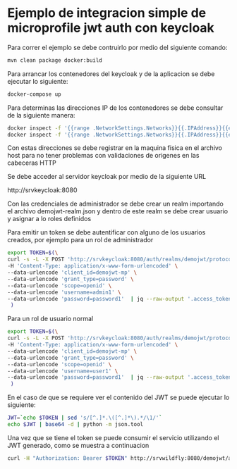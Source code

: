 # Ejemplo de integracion simple de microprofile jwt auth con keycloak

Para correr el ejemplo se debe contruirlo por medio del siguiente comando:

```bash
mvn clean package docker:build
```

Para arrancar los contenedores del keycloak y de la aplicacion se debe ejecutar lo siguiente:

```bash
docker-compose up
```

Para determinas las direcciones IP de los contenedores se debe consultar de la siguiente manera:

```bash
docker inspect -f '{{range .NetworkSettings.Networks}}{{.IPAddress}}{{end}}' srvkeycloak
docker inspect -f '{{range .NetworkSettings.Networks}}{{.IPAddress}}{{end}}' srvwildfly
```

Con estas direcciones se debe registrar en la maquina fisica en el archivo host para no tener problemas con validaciones de origenes en las cabeceras HTTP

Se debe acceder al servidor keycloak por medio de la siguiente URL

http://srvkeycloak:8080

Con las credenciales de administrador se debe crear un realm importando el archivo demojwt-realm.json y dentro de este realm se debe crear usuario y asignar a lo roles definidos

Para emitir un token se debe autentificar con alguno de los usuarios creados, por ejemplo para un rol de administrador

```bash
export TOKEN=$(\
curl -s -L -X POST 'http://srvkeycloak:8080/auth/realms/demojwt/protocol/openid-connect/token' \
-H 'Content-Type: application/x-www-form-urlencoded' \
--data-urlencode 'client_id=demojwt-mp' \
--data-urlencode 'grant_type=password' \
--data-urlencode 'scope=openid' \
--data-urlencode 'username=admin1' \
--data-urlencode 'password=password1'  | jq --raw-output '.access_token' \
 )
```

Para un rol de usuario normal

```bash
export TOKEN=$(\
curl -s -L -X POST 'http://srvkeycloak:8080/auth/realms/demojwt/protocol/openid-connect/token' \
-H 'Content-Type: application/x-www-form-urlencoded' \
--data-urlencode 'client_id=demojwt-mp' \
--data-urlencode 'grant_type=password' \
--data-urlencode 'scope=openid' \
--data-urlencode 'username=user1' \
--data-urlencode 'password=password1'  | jq --raw-output '.access_token' \
 )
```

En el caso de que se requiere ver el contenido del JWT se puede ejecutar lo siguiente:

```bash
JWT=`echo $TOKEN | sed 's/[^.]*.\([^.]*\).*/\1/'`
echo $JWT | base64 -d | python -m json.tool
```

Una vez que se tiene el token se puede consumir el servicio utilizando el JWT generado, como se muestra a continuacion

```bash
curl -H "Authorization: Bearer $TOKEN" http://srvwildfly:8080/demojwt/api/saludos/hola
```
